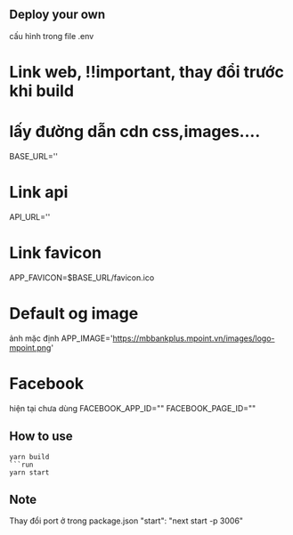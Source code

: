 ## Deploy your own

cấu hình trong file .env

# Link web, !!important, thay đổi trước khi build

# lấy đường dẫn cdn css,images....

BASE_URL=''

# Link api

API_URL=''

# Link favicon

APP_FAVICON=$BASE_URL/favicon.ico

# Default og image

ảnh mặc định
APP_IMAGE='https://mbbankplus.mpoint.vn/images/logo-mpoint.png'

# Facebook

hiện tại chưa dùng
FACEBOOK_APP_ID=""
FACEBOOK_PAGE_ID=""

## How to use

````build
yarn build
```run
yarn start
````

## Note

Thay đổi port ở trong package.json
"start": "next start -p 3006"
